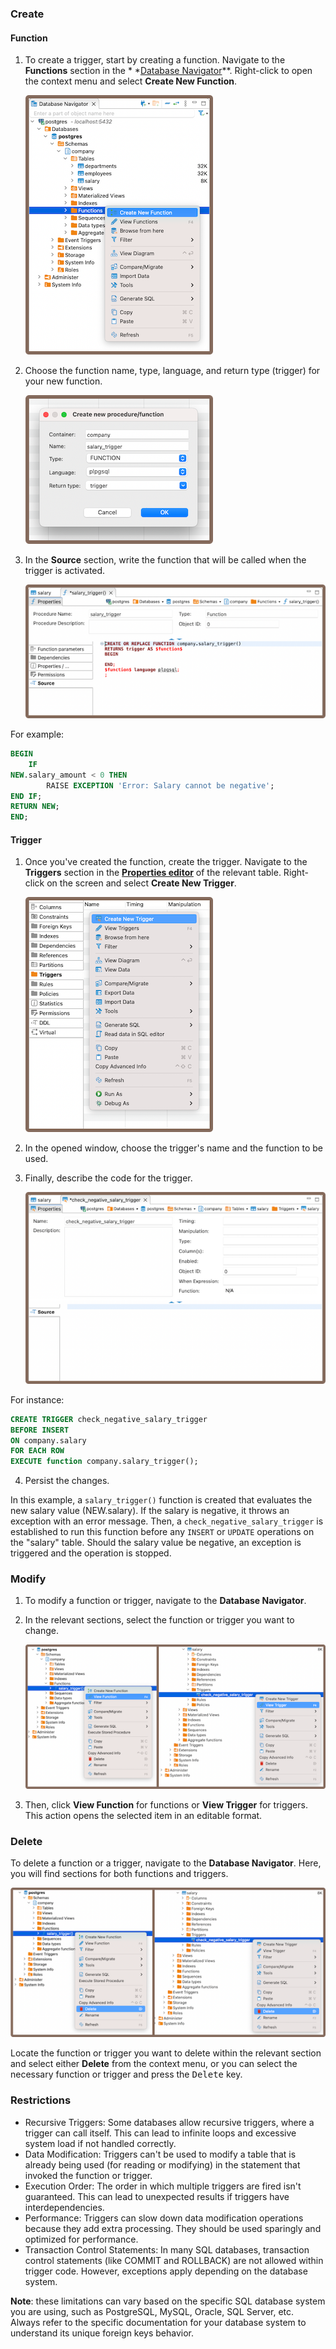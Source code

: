 ### Create

#### Function

1) To create a trigger, start by creating a function. Navigate to the **Functions** section in the *
   *[Database Navigator](Database-Navigator)**.
   Right-click to open the context menu and select **Create New Function**.

   ![](images/tutorial_images/15_Create_New_Function.png)

2) Choose the function name, type, language, and return type (trigger) for your new function.

   ![](images/tutorial_images/15a_Functions_Parameters.png)

3) In the **Source** section, write the function that will be called when the trigger is activated.

   ![](images/tutorial_images/15b_Function_Source.png)

For example:

```sql
BEGIN
    IF
NEW.salary_amount < 0 THEN
        RAISE EXCEPTION 'Error: Salary cannot be negative';
END IF;
RETURN NEW;
END;
```

#### Trigger

1) Once you've created the function, create the trigger. Navigate to the **Triggers** section in the **[Properties editor](Properties-Editor)**
   of the relevant table. Right-click on the screen and select **Create New Trigger**.

   ![](images/tutorial_images/16_Create_New_Trigger.png)

2) In the opened window, choose the trigger's name and the function to be used.

3) Finally, describe the code for the trigger.

   ![](images/tutorial_images/16b_Trigger_Source.png)

For instance:

```sql
CREATE TRIGGER check_negative_salary_trigger
BEFORE INSERT
ON company.salary
FOR EACH ROW
EXECUTE function company.salary_trigger();
```
4) Persist the changes.


In this example, a `salary_trigger()` function is created that evaluates the new salary value (NEW.salary). If the
salary is negative, it throws an exception with an error message. Then, a `check_negative_salary_trigger` is established
to run this function before any `INSERT` or `UPDATE` operations on the "salary" table. Should the salary value be
negative,
an exception is triggered and the operation is stopped.

### Modify

1) To modify a function or trigger, navigate to the **Database Navigator**.

2) In the relevant sections, select the function or trigger you want to change.

    ![](images/tutorial_images/17_View_Function_Trigger.png)

3) Then, click **View Function** for functions or **View Trigger** for triggers. This action opens the selected item in
   an editable
   format.

### Delete

To delete a function or a trigger, navigate to the **Database Navigator**. Here, you will find sections for both
functions and triggers.

![](images/tutorial_images/18_Delete_Function_Trigger.png)

Locate the function or trigger you want to delete within the relevant section and select either **Delete** from the
context menu, or you can select the necessary function or trigger and press the <kbd>Delete</kbd> key.

### Restrictions

* Recursive Triggers: Some databases allow recursive triggers, where a trigger can call itself. This can lead to
  infinite
  loops and excessive system load if not handled correctly.
* Data Modification: Triggers can't be used to modify a table that is already being used (for reading or modifying) in
  the
  statement that invoked the function or trigger.
* Execution Order: The order in which multiple triggers are fired isn't guaranteed. This can lead to unexpected results
  if
  triggers have interdependencies.
* Performance: Triggers can slow down data modification operations because they add extra processing. They should be
  used
  sparingly and optimized for performance.
* Transaction Control Statements: In many SQL databases, transaction control statements (like COMMIT and ROLLBACK) are
  not
  allowed within trigger code. However, exceptions apply depending on the database system.

**Note**: these limitations can vary based on the specific SQL database system you are using, such as PostgreSQL, MySQL,
Oracle, SQL Server, etc. Always refer to the specific documentation for your database system to understand its unique
foreign keys behavior.